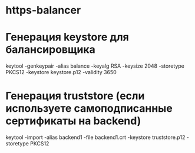 # https-balancer

# Генерация keystore для балансировщика
keytool -genkeypair -alias balance -keyalg RSA -keysize 2048 -storetype PKCS12 -keystore keystore.p12 -validity 3650

# Генерация truststore (если используете самоподписанные сертификаты на backend)
keytool -import -alias backend1 -file backend1.crt -keystore truststore.p12 -storetype PKCS12